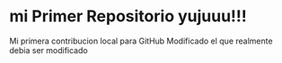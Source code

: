# mi Primer Repositorio yujuuu!!!

Mi primera contribucion local para GitHub
Modificado el que realmente debia ser modificado